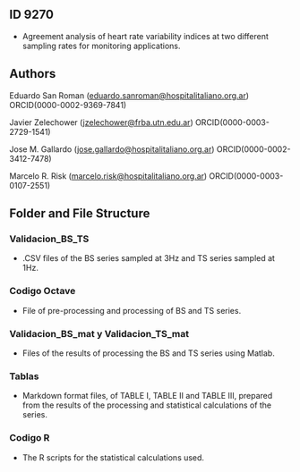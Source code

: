 ## ID 9270

- Agreement analysis of heart rate variability indices at two different sampling rates for monitoring applications.

## Authors 
Eduardo San Roman (eduardo.sanroman@hospitalitaliano.org.ar) ORCID(0000-0002-9369-7841)

Javier Zelechower (jzelechower@frba.utn.edu.ar) ORCID(0000-0003-2729-1541) 

Jose M. Gallardo (jose.gallardo@hospitalitaliano.org.ar) ORCID(0000-0002-3412-7478) 

Marcelo R. Risk (marcelo.risk@hospitalitaliano.org.ar) ORCID(0000-0003-0107-2551)


## Folder and File Structure

### Validacion_BS_TS
- .CSV files of the BS series sampled at 3Hz and TS series sampled at 1Hz.

### Codigo Octave
- File of pre-processing and processing of BS and TS series.
  
### Validacion_BS_mat y Validacion_TS_mat
- Files of the results of processing the BS and TS series using Matlab.

### Tablas
- Markdown format files, of TABLE I, TABLE II and TABLE III, prepared from the results of the processing and statistical calculations of the series.

### Codigo R
- The R scripts for the statistical calculations used.

